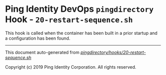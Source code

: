 
# Ping Identity DevOps `pingdirectory` Hook - `20-restart-sequence.sh`
This hook is called when the container has been built in a prior startup
and a configuration has been found.

---
This document auto-generated from _[pingdirectory/hooks/20-restart-sequence.sh](https://github.com/pingidentity/pingidentity-docker-builds/blob/master/pingdirectory/hooks/20-restart-sequence.sh)_

Copyright (c)  2019 Ping Identity Corporation. All rights reserved.
